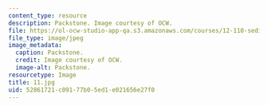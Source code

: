 ```yaml
---
content_type: resource
description: Packstone. Image courtesy of OCW.
file: https://ol-ocw-studio-app-qa.s3.amazonaws.com/courses/12-110-sedimentary-geology-fall-2004/52861721c09177b05ed1e021656e27f0_11.jpg
file_type: image/jpeg
image_metadata:
  caption: Packstone.
  credit: Image courtesy of OCW.
  image-alt: Packstone.
resourcetype: Image
title: 11.jpg
uid: 52861721-c091-77b0-5ed1-e021656e27f0
---
```

